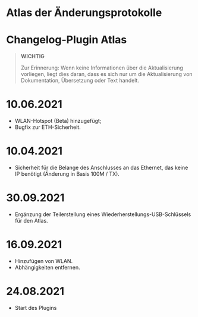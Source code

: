 # Atlas der Änderungsprotokolle

# Changelog-Plugin Atlas

>**WICHTIG**
>
>Zur Erinnerung: Wenn keine Informationen über die Aktualisierung vorliegen, liegt dies daran, dass es sich nur um die Aktualisierung von Dokumentation, Übersetzung oder Text handelt.

# 10.06.2021

- WLAN-Hotspot (Beta) hinzugefügt;
- Bugfix zur ETH-Sicherheit.

# 10.04.2021

- Sicherheit für die Belange des Anschlusses an das Ethernet, das keine IP benötigt (Änderung in Basis 100M / TX).

# 30.09.2021

- Ergänzung der Teilerstellung eines Wiederherstellungs-USB-Schlüssels für den Atlas.

# 16.09.2021

- Hinzufügen von WLAN.
- Abhängigkeiten entfernen.

# 24.08.2021

- Start des Plugins

